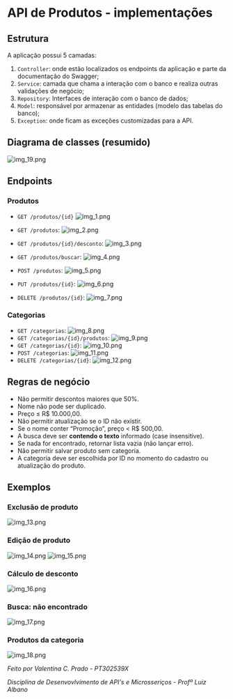 # API de Produtos - implementações

## Estrutura

A aplicação possui 5 camadas:
1. `Controller`: onde estão localizados os endpoints da aplicação e parte da documentação do Swagger;
1. `Service`: camada que chama a interação com o banco e realiza outras validações de negócio;
1. `Repository`: Interfaces de interação com o banco de dados;
1. `Model`: responsável por armazenar as entidades (modelo das tabelas do banco);
1. `Exception`: onde ficam as exceções customizadas para a API.

## Diagrama de classes (resumido)
![img_19.png](img_19.png)


## Endpoints

### Produtos
- `GET /produtos/{id}` 
![img_1.png](img_1.png)

- `GET /produtos`:
![img_2.png](img_2.png)

- `GET /produtos/{id}/desconto`:
![img_3.png](img_3.png)

- `GET /produtos/buscar`:
![img_4.png](img_4.png)

- `POST /produtos`:
![img_5.png](img_5.png)
- `PUT /produtos/{id}`:
![img_6.png](img_6.png)
- `DELETE /produtos/{id}`:
![img_7.png](img_7.png)

### Categorias
- `GET /categorias`:
![img_8.png](img_8.png)
- `GET /categorias/{id}/produtos`:
![img_9.png](img_9.png)
- `GET /categorias/{id}`:
![img_10.png](img_10.png)
- `POST /categorias`:
![img_11.png](img_11.png)
- `DELETE /categorias/{id}`:
![img_12.png](img_12.png)

## Regras de negócio
- Não permitir descontos maiores que 50%.
- Nome não pode ser duplicado.
- Preço ≤ R$ 10.000,00.
- Não permitir atualização se o ID não existir.
- Se o nome conter “Promoção”, preço < R$ 500,00.
- A busca deve ser **contendo o texto** informado (case insensitive).
- Se nada for encontrado, retornar lista vazia (não lançar erro).
- Não permitir salvar produto sem categoria.
- A categoria deve ser escolhida por ID no momento do cadastro ou atualização do produto.

## Exemplos

### Exclusão de produto
![img_13.png](img_13.png)

### Edição de produto
![img_14.png](img_14.png)
![img_15.png](img_15.png)
### Cálculo de desconto
![img_16.png](img_16.png)

### Busca: não encontrado
![img_17.png](img_17.png)

### Produtos da categoria
![img_18.png](img_18.png)

*Feito por Valentina C. Prado - PT302539X*

*Disciplina de Desenvovlvimento de API's e Microsseriços - Profº Luiz Albano*
